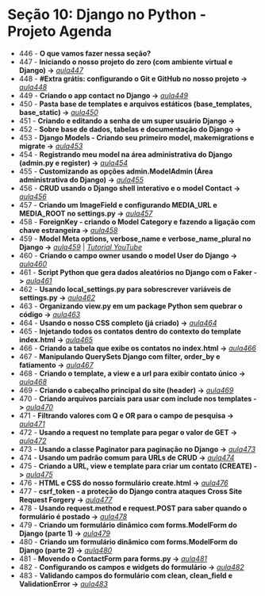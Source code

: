 # Seção 10: Django no Python - Projeto Agenda

- 446 - **O que vamos fazer nessa seção?**
- 447 - **Iniciando o nosso projeto do zero (com ambiente virtual e Django) ->** *[aula447](./agenda/)*
- 448 - **#Extra grátis: configurando o Git e GitHub no nosso projeto ->** *[aula448](./agenda/)*
- 449 - **Criando o app contact no Django ->** *[aula449](./agenda/)*
- 450 - **Pasta base de templates e arquivos estáticos (base_templates, base_static) ->** *[aula450](./agenda/)*
- 451 - **Criando e editando a senha de um super usuário Django ->**
- 452 - **Sobre base de dados, tabelas e documentação do Django ->**
- 453 - **Django Models - Criando seu primeiro model, makemigrations e migrate ->** *[aula453](./agenda/)*
- 454 - **Registrando meu model na área administrativa do Django (admin.py e register) ->** *[aula454](./agenda/)*
- 455 - **Customizando as opções admin.ModelAdmin (Área administrativa do Django) ->** *[aula455](./agenda/)*
- 456 - **CRUD usando o Django shell interativo e o model Contact ->** *[aula456](./agenda/)*
- 457 - **Criando um ImageField e configurando MEDIA_URL e MEDIA_ROOT no settings.py ->** *[aula457](./agenda/)*
- 458 - **ForeignKey - criando o Model Category e fazendo a ligação com chave estrangeira ->** *[aula458](./agenda/)*
- 459 - **Model Meta options, verbose_name e verbose_name_plural no Django ->** *[aula459](./agenda/)* | *[Tutorial YouTube](https://www.youtube.com/watch?v=iIsLwz_vkzA)*
- 460 - **Criando o campo owner usando o model User do Django ->** *[aula460](./agenda/)*
- 461 - **Script Python que gera dados aleatórios no Django com o Faker ->** *[aula461](./agenda/)*
- 462 - **Usando local_settings.py para sobrescrever variáveis de settings.py ->** *[aula462](./agenda/)*
- 463 - **Organizando view.py em um package Python sem quebrar o código ->** *[aula463](./agenda/)*
- 464 - **Usando o nosso CSS completo (já criado) ->** *[aula464](./agenda/)*
- 465 - **Injetando todos os contatos dentro do contexto do template index.html ->** *[aula465](./agenda/)* 
- 466 - **Criando a tabela que exibe os contatos no index.html ->** *[aula466](./agenda/)*
- 467 - **Manipulando QuerySets Django com filter, order_by e fatiamento ->** *[aula467](./agenda/)*
- 468 - **Criando o template, a view e a url para exibir contato único ->** *[aula468](./agenda/)*
- 469 - **Criando o cabeçalho principal do site (header) ->** *[aula469](./agenda/)*
- 470 - **Criando arquivos parciais para usar com include nos templates ->** *[aula470](./agenda/)*
- 471 - **Filtrando valores com Q e OR para o campo de pesquisa ->** *[aula471](./agenda/)*
- 472 - **Usando a request no template para pegar o valor de GET ->** *[aula472](./agenda/)*
- 473 - **Usando a classe Paginator para paginação no Django ->** *[aula473](./agenda/)*
- 474 - **Usando um padrão comum para URLs de CRUD ->** *[aula474](./agenda/)*
- 475 - **Criando a URL, view e template para criar um contato (CREATE) ->** *[aula475](./agenda/)*
- 476 - **HTML e CSS do nosso formulário create.html ->** *[aula476](./agenda/)*
- 477 - **csrf_token - a proteção do Django contra ataques Cross Site Request Forgery ->** *[aula477](./agenda/)*
- 478 - **Usando request.method e request.POST para saber quando o formulário é postado ->** *[aula478](./agenda/)*
- 479 - **Criando um formulário dinâmico com forms.ModelForm do Django (parte 1) ->** *[aula479](./agenda/)*
- 480 - **Criando um formulário dinâmico com forms.ModelForm do Django (parte 2) ->** *[aula480](./agenda/)*
- 481 - **Movendo o ContactForm para forms.py ->** *[aula481](./agenda/)*
- 482 - **Configurando os campos e widgets do formulário ->** *[aula482](./agenda/)*
- 483 - **Validando campos do formulário com clean, clean_field e ValidationError ->** *[aula483](./agenda/)*